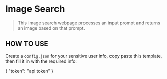 # Image Search

> This image search webpage processes an input prompt and returns an image based on that prompt. 


## HOW TO USE
Create a `config.json` for your sensitive user info, copy paste this template, then fill it in with the required info: 

{
	"token": "api token"
}